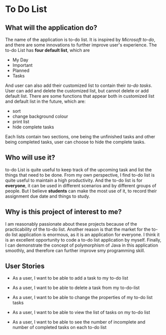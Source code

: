 # To Do List

## What will the application do?
The name of the application is to-do list. It is inspired by *Microsoft to-do*, and there are some innovations to further
improve user's experience. The to-do List has **four default list**, which are
 - My Day
 - Important
 - Planned 
 - Tasks

And user can also add their customized list to contain their *to-do tasks*. User can add and delete the customized list,
but cannot delete or add default list. There are some functions that appear both in customized list and default list in 
the future, which are:
- sort
- change background colour
- print list
- hide complete tasks

Each lists contain two sections, one being the unfinished tasks and other being completed tasks, user can choose to 
hide the complete tasks.


## Who will use it?
to-do List is quite useful to keep track of the upcoming task and list the things that need to be done. 
From my own perspective, I find to-do list is quite useful to maintain a high productivity. 
And the to-do list is for **everyone**, it can be used in different scenarios and by different groups of people. 
But I believe **students** can make the most use of it, to record their assignment due date and things to study.


## Why is this project of interest to me?
I am reasonably passionate about these projects because of the practicability of the to-do list. Another reason is 
that the market for the to-do list application is enormous, as it is an application for everyone. 
I think it is an excellent opportunity to code a to-do list application by myself. Finally, 
I can demonstrate the concept of polymorphism of Java in this application smoothly, and therefore can further improve
 smy programming skill.  

## User Stories
- As a user, I want to be able to add a task to my to-do list
- As a user, I want to be able to delete a task from my to-do-list
- As a user, I want to be able to change the properties of my to-do list tasks
- As a user, I want to be able to view the list of tasks on my to-do list

- As a user, I want to be able to see the number of incomplete and number of completed tasks on each to-do list
